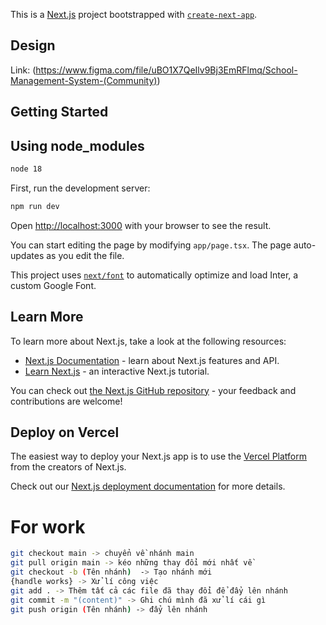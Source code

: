 This is a [Next.js](https://nextjs.org/) project bootstrapped with [`create-next-app`](https://github.com/vercel/next.js/tree/canary/packages/create-next-app).
## Design

Link: (https://www.figma.com/file/uBO1X7QeIlv9Bj3EmRFlmq/School-Management-System-(Community))

## Getting Started
## Using node_modules
```bash
node 18
```
First, run the development server:

```bash
npm run dev
```
Open [http://localhost:3000](http://localhost:3000) with your browser to see the result.

You can start editing the page by modifying `app/page.tsx`. The page auto-updates as you edit the file.

This project uses [`next/font`](https://nextjs.org/docs/basic-features/font-optimization) to automatically optimize and load Inter, a custom Google Font.

## Learn More

To learn more about Next.js, take a look at the following resources:

- [Next.js Documentation](https://nextjs.org/docs) - learn about Next.js features and API.
- [Learn Next.js](https://nextjs.org/learn) - an interactive Next.js tutorial.

You can check out [the Next.js GitHub repository](https://github.com/vercel/next.js/) - your feedback and contributions are welcome!

## Deploy on Vercel

The easiest way to deploy your Next.js app is to use the [Vercel Platform](https://vercel.com/new?utm_medium=default-template&filter=next.js&utm_source=create-next-app&utm_campaign=create-next-app-readme) from the creators of Next.js.

Check out our [Next.js deployment documentation](https://nextjs.org/docs/deployment) for more details.

# For work 
```bash
git checkout main -> chuyển về nhánh main
git pull origin main -> kéo những thay đổi mới nhất về
git checkout -b (Tên nhánh)  -> Tạo nhánh mới
{handle works} -> Xử lí công việc 
git add . -> Thêm tất cả các file đã thay đổi để đẩy lên nhánh
git commit -m "(content)" -> Ghi chú mình đã xử lí cái gì
git push origin (Tên nhánh) -> đẩy lên nhánh
```
